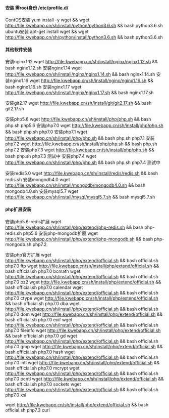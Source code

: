 #### 安装 需root身份  /etc/profile.d/
ContOS安装  yum install -y wget && wget http://file.kwebapp.cn/sh/install/python/python3.6.sh && bash python3.6.sh
ubuntu安装  apt-get install wget && wget http://file.kwebapp.cn/sh/python/install/python3.6.sh && bash python3.6.sh
#### 其他软件安装
安装nginx1.12  wget http://file.kwebapp.cn/sh/install/nginx/nginx1.12.sh && bash nginx1.12.sh
安装nginx1.14  wget http://file.kwebapp.cn/sh/install/nginx/nginx1.14.sh && bash nginx1.14.sh
安装nginx1.16  wget http://file.kwebapp.cn/sh/install/nginx/nginx1.16.sh && bash nginx1.16.sh
安装nginx1.17  wget http://file.kwebapp.cn/sh/install/nginx/nginx1.17.sh && bash nginx1.17.sh

安装git2.17    wget http://file.kwebapp.cn/sh/install/git/git2.17.sh && bash git2.17.sh

安装php5.6  wget http://file.kwebapp.cn/sh/install/php/php.sh && bash php.sh php5.6
安装php7.0  wget http://file.kwebapp.cn/sh/install/php/php.sh && bash php.sh php7.0
安装php7.1  wget http://file.kwebapp.cn/sh/install/php/php.sh && bash php.sh php7.1
安装php7.2  wget http://file.kwebapp.cn/sh/install/php/php.sh && bash php.sh php7.2
安装php7.3  wget http://file.kwebapp.cn/sh/install/php/php.sh && bash php.sh php7.3 测试中
安装php7.4  wget http://file.kwebapp.cn/sh/install/php/php.sh && bash php.sh php7.4 测试中

安装redis5.0  wget http://file.kwebapp.cn/sh/install/redis/redis.sh && bash redis.sh
安装mongodb4.0  wget http://file.kwebapp.cn/sh/install/mongodb/mongodb4.0.sh && bash mongodb4.0.sh
安装mysql5.7  wget http://file.kwebapp.cn/sh/install/mysql/mysql5.7.sh && bash mysql5.7.sh

#### php扩展安装
安装php5.6-redis扩展  wget http://file.kwebapp.cn/sh/install/php/extend/php-redis.sh && bash php-redis.sh php5.6
安装php-mongodb扩展  wget http://file.kwebapp.cn/sh/install/php/extend/php-mongodb.sh && bash php-mongodb.sh php7.2

安装php官方扩展
wget http://file.kwebapp.cn/sh/install/php/extend/official.sh && bash official.sh php7.0 ftp
wget http://file.kwebapp.cn/sh/install/php/extend/official.sh && bash official.sh php7.0 bcmath
wget http://file.kwebapp.cn/sh/install/php/extend/official.sh && bash official.sh php7.0 bz2
wget http://file.kwebapp.cn/sh/install/php/extend/official.sh && bash official.sh php7.0 calendar
wget http://file.kwebapp.cn/sh/install/php/extend/official.sh && bash official.sh php7.0 ctype
wget http://file.kwebapp.cn/sh/install/php/extend/official.sh && bash official.sh php7.0 dba
wget http://file.kwebapp.cn/sh/install/php/extend/official.sh && bash official.sh php7.0 dom
wget http://file.kwebapp.cn/sh/install/php/extend/official.sh && bash official.sh php7.0 exif
wget http://file.kwebapp.cn/sh/install/php/extend/official.sh && bash official.sh php7.0 fileinfo
wget http://file.kwebapp.cn/sh/install/php/extend/official.sh && bash official.sh php7.0 gd
wget http://file.kwebapp.cn/sh/install/php/extend/official.sh && bash official.sh php7.0 gmp
wget http://file.kwebapp.cn/sh/install/php/extend/official.sh && bash official.sh php7.0 hash
wget http://file.kwebapp.cn/sh/install/php/extend/official.sh && bash official.sh php7.0 intl
wget http://file.kwebapp.cn/sh/install/php/extend/official.sh && bash official.sh php7.0 mcrypt
wget http://file.kwebapp.cn/sh/install/php/extend/official.sh && bash official.sh php7.0 pcntl
wget http://file.kwebapp.cn/sh/install/php/extend/official.sh && bash official.sh php7.0 sockets
wget http://file.kwebapp.cn/sh/install/php/extend/official.sh && bash official.sh php7.0 xsl



wget http://file.kwebapp.cn/sh/install/php/extend/official.sh && bash official.sh php7.3 curl